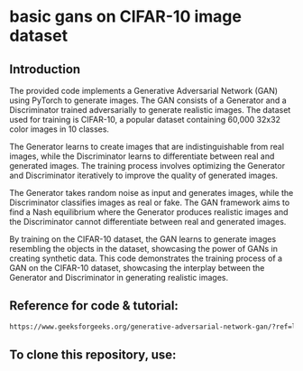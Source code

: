 # basic gans on CIFAR-10 image dataset
 
## Introduction
The provided code implements a Generative Adversarial Network (GAN) using PyTorch to generate images. The GAN consists of a Generator and a Discriminator trained adversarially to generate realistic images. The dataset used for training is CIFAR-10, a popular dataset containing 60,000 32x32 color images in 10 classes.

The Generator learns to create images that are indistinguishable from real images, while the Discriminator learns to differentiate between real and generated images. The training process involves optimizing the Generator and Discriminator iteratively to improve the quality of generated images.

The Generator takes random noise as input and generates images, while the Discriminator classifies images as real or fake. The GAN framework aims to find a Nash equilibrium where the Generator produces realistic images and the Discriminator cannot differentiate between real and generated images.

By training on the CIFAR-10 dataset, the GAN learns to generate images resembling the objects in the dataset, showcasing the power of GANs in creating synthetic data.
This code demonstrates the training process of a GAN on the CIFAR-10 dataset, showcasing the interplay between the Generator and Discriminator in generating realistic images.

## Reference for code & tutorial: 

```diff
https://www.geeksforgeeks.org/generative-adversarial-network-gan/?ref=lbp
```
## To clone this repository, use:

```diff

